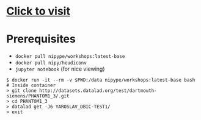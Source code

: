 # [Click to visit](https://mgxd.github.io/)

# Prerequisites
* `docker pull nipype/workshops:latest-base`
* `docker pull nipy/heudiconv`
* `jupyter notebook` (for nice viewing)


```
$ docker run -it --rm -v $PWD:/data nipype/workshops:latest-base bash
# Inside container
> git clone http://datasets.datalad.org/test/dartmouth-siemens/PHANTOM1_3/.git
> cd PHANTOM1_3
> datalad get -J6 YAROSLAV_DBIC-TEST1/
> exit
```
